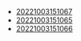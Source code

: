 - [20221003151067](/zet/20221003151067/README.md)
- [20221003151065](/zet/20221003151065/README.md)
- [20221003151066](/zet/20221003151066/README.md)

